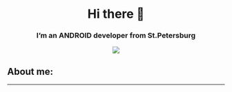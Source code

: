 <div id="header" align="center">
  <h1>Hi there 👋</h1>
  <h3>I’m an ANDROID developer from St.Petersburg</h3>
  <img src="https://github.com/user-attachments/assets/33b57542-a572-4ec3-8d1c-dba9e24b9841"/>
  </div>

## About me:
---

<!--
**HUEY-news/HUEY-news** is a ✨ _special_ ✨ repository because its `README.md` (this file) appears on your GitHub profile.

Here are some ideas to get you started:

- 🔭 I’m currently working on ...
- 🌱 I’m currently learning ...
- 👯 I’m looking to collaborate on ...
- 🤔 I’m looking for help with ...
- 💬 Ask me about ...
- 📫 How to reach me: ...
- 😄 Pronouns: ...
- ⚡ Fun fact: ...
-->
